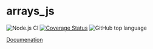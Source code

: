 # arrays_js

![Node.js CI](https://github.com/developwithpassion/arrays_js/workflows/Node.js%20CI/badge.svg?branch=master)
[![Coverage Status](https://coveralls.io/repos/github/developwithpassion/arrays_js/badge.svg?branch=master)](https://coveralls.io/github/developwithpassion/arrays_js?branch=master)
![GitHub top language](https://img.shields.io/github/languages/top/developwithpassion/arrays_js)

[Documenation](docs.md)
